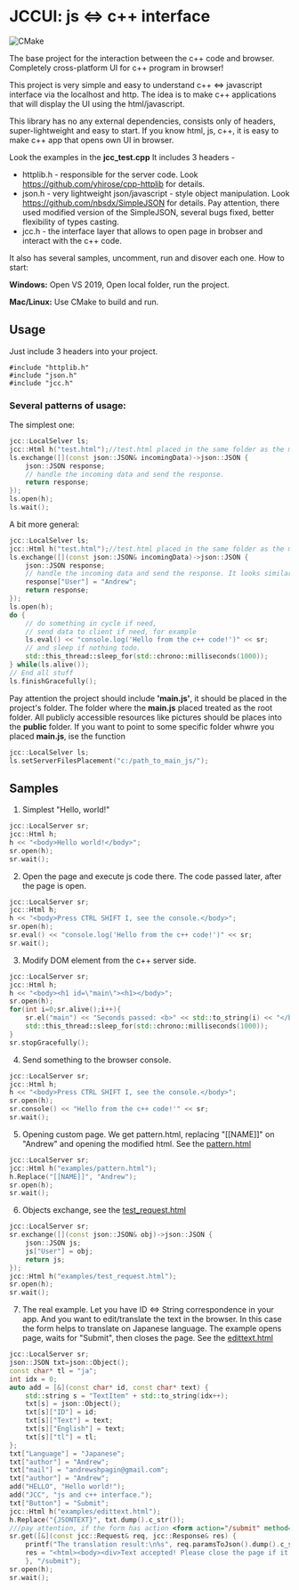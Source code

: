 # JCCUI:  js <=> c++ interface
![CMake](https://github.com/AndrewShpagin/jccui/actions/workflows/cmake.yml/badge.svg)

The base project for the interaction between the c++ code and browser. Completely cross-platform UI for c++ program in browser!

This project is very simple and easy to understand c++ <=> javascript interface via the localhost and http. The idea is to make c++ applications that will display the UI using the html/javascript. 

This library has no any external dependencies, consists only of headers, super-lightweight and easy to start. If you know html, js, c++, it is easy to make c++ app that opens own UI in browser.

Look the examples in the **jcc_test.cpp**
It includes 3 headers - 
* httplib.h - responsible for the server code. Look https://github.com/yhirose/cpp-httplib for details.
* json.h - very lightweight json/javascript - style object manipulation. Look https://github.com/nbsdx/SimpleJSON for details. Pay attention, there used modified version of the SimpleJSON, several bugs fixed, better flexibility of types casting.
* jcc.h - the interface layer that allows to open page in brobser and interact with the c++ code.

It also has several samples, uncomment, run and disover each one.
How to start:

**Windows:**
Open VS 2019, Open local folder, run the project.

**Mac/Linux:**
Use CMake to build and run.

## Usage
Just include 3 headers into your project.
```
#include "httplib.h"
#include "json.h"
#include "jcc.h"
```
### Several patterns of usage:

The simplest one:
```cpp
jcc::LocalSelver ls;
jcc::Html h("test.html");//test.html placed in the same folder as the main.js
ls.exchange([](const json::JSON& incomingData)->json::JSON {
	json::JSON response;
	// handle the incoming data and send the response.
	return response;
});
ls.open(h);
ls.wait();
```
A bit more general:
```cpp
jcc::LocalSelver ls;
jcc::Html h("test.html");//test.html placed in the same folder as the main.js
ls.exchange([](const json::JSON& incomingData)->json::JSON {
	json::JSON response;
	// handle the incoming data and send the response. It looks similar to js syntax
	response["User"] = "Andrew";	
	return response;
});
ls.open(h);
do {
	// do something in cycle if need, 
	// send data to client if need, for example
	ls.eval() << "console.log('Hello from the c++ code!')" << sr;
	// and sleep if nothing todo.
	std::this_thread::sleep_for(std::chrono::milliseconds(1000));
} while(ls.alive());
// End all stuff
ls.finishGracefully();	
```
Pay attention the project should include **'main.js'**, it should be placed in the project's folder. The folder where the **main.js** placed
treated as the root folder. All publicly accessible resources like pictures should be places into the **public** folder. If you want to point 
to some specific folder whwre you placed **main.js**, ise the function
```cpp
jcc::LocalSelver ls;
ls.setServerFilesPlacement("c:/path_to_main_js/");
```
## Samples
1. Simplest "Hello, world!"
```cpp
jcc::LocalServer sr;
jcc::Html h;
h << "<body>Hello world!</body>";
sr.open(h);
sr.wait();
```
2. Open the page and execute js code there. The code passed later, after the page is open.
```cpp
jcc::LocalServer sr;
jcc::Html h;
h << "<body>Press CTRL SHIFT I, see the console.</body>";
sr.open(h);
sr.eval() << "console.log('Hello from the c++ code!')" << sr;
sr.wait();
```
3. Modify DOM element from the c++ server side.
```cpp
jcc::LocalServer sr;
jcc::Html h;
h << "<body><h1 id=\"main\"><h1></body>";
sr.open(h);
for(int i=0;sr.alive();i++){
	sr.el("main") << "Seconds passed: <b>" << std::to_string(i) << "</b>" << sr;
	std::this_thread::sleep_for(std::chrono::milliseconds(1000));
}
sr.stopGracefully();
```
4. Send something to the browser console.
```cpp
jcc::LocalServer sr;
jcc::Html h;
h << "<body>Press CTRL SHIFT I, see the console.</body>";
sr.open(h);
sr.console() << "Hello from the c++ code!'" << sr;
sr.wait();
```
5. Opening custom page.  We get pattern.html, replacing "[[NAME]]" on "Andrew" and opening the modified html.
See the [pattern.html](examples/pattern.html)
```cpp
jcc::LocalServer sr;
jcc::Html h("examples/pattern.html");
h.Replace("[[NAME]]", "Andrew");
sr.open(h);
sr.wait();
```
6. Objects exchange, see the [test_request.html](examples/test_request.html)
```cpp
jcc::LocalServer sr;
sr.exchange([](const json::JSON& obj)->json::JSON {
	json::JSON js;
	js["User"] = obj;
	return js;
});
jcc::Html h("examples/test_request.html");
sr.open(h);
sr.wait();
```
7. The real example. Let you have ID <=> String correspondence in your app. And you want to edit/translate the text in the browser.
In this case the form helps to translate on Japanese language. The example opens page, waits for "Submit", then closes the page.
See the [edittext.html](examples/edittext.html)
```cpp
jcc::LocalServer sr;
json::JSON txt=json::Object();
const char* tl = "ja";
int idx = 0;
auto add = [&](const char* id, const char* text) {
	std::string s = "TextItem" + std::to_string(idx++);
	txt[s] = json::Object();
	txt[s]["ID"] = id;
	txt[s]["Text"] = text;
	txt[s]["English"] = text;
	txt[s]["tl"] = tl;
};
txt["Language"] = "Japanese";
txt["author"] = "Andrew";
txt["mail"] = "andrewshpagin@gmail.com";
txt["author"] = "Andrew";
add("HELLO", "Hello world!");
add("JCC", "js and c++ interface.");
txt["Button"] = "Submit";
jcc::Html h("examples/edittext.html");
h.Replace("{JSONTEXT}", txt.dump().c_str());
///pay attention, if the form has action <form action="/submit" method="get"> then the result of submitting will be passed there as json object, look the edittext.html
sr.get([&](const jcc::Request& req, jcc::Response& res) {
	printf("The translation result:\n%s", req.paramsToJson().dump().c_str());
	res = "<html><body><div>Text accepted! Please close the page if it is not closed automatically.</div><script>window.close();</script></body></html>";
	}, "/submit");
sr.open(h);
sr.wait();
```
